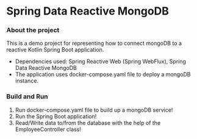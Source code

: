 # Spring Data Reactive MongoDB

### About the project
This is a demo project for representing how to connect mongoDB to a reactive Kotlin Spring Boot application.
* Dependencies used: Spring Reactive Web (Spring WebFlux), Spring Data Reactive MongoDB
* The application uses docker-compose.yaml file to deploy a mongoDB instance.

### Build and Run
1. Run docker-compose.yaml file to build up a mongoDB service!
2. Run the Spring Boot application!
3. Read/Write data to/from the database with the help of the EmployeeController class!